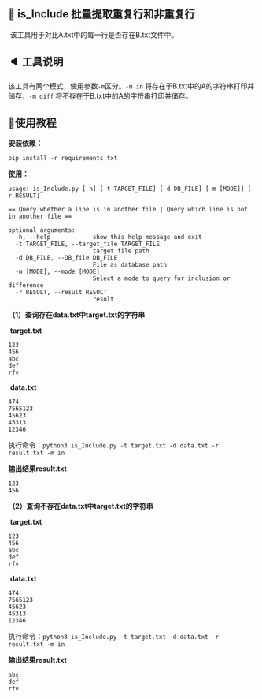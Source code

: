 ## :wrench: is_Include 批量提取重复行和非重复行

​	该工具用于对比A.txt中的每一行是否存在B.txt文件中。

## :speaker: 工具说明

该工具有两个模式，使用参数`-m`区分。`-m in` 将存在于B.txt中的A的字符串打印并储存，`-m diff` 将不存在于B.txt中的A的字符串打印并储存。

## :gun:使用教程

**安装依赖：**

```
pip install -r requirements.txt
```

**使用：**

```
usage: is_Include.py [-h] [-t TARGET_FILE] [-d DB_FILE] [-m [MODE]] [-r RESULT]

== Query whether a line is in another file | Query which line is not in another file ==

optional arguments:
  -h, --help            show this help message and exit
  -t TARGET_FILE, --target_file TARGET_FILE
                        target file path
  -d DB_FILE, --DB_file DB_FILE
                        File as database path
  -m [MODE], --mode [MODE]
                        Select a mode to query for inclusion or difference
  -r RESULT, --result RESULT
                        result
```

**（1）查询存在data.txt中target.txt的字符串**

​	**target.txt**

```
123
456
abc
def
rfv
```

​	**data.txt**

```
474
7565123
45623
45313
12346
```

执行命令：`python3 is_Include.py -t target.txt -d data.txt -r result.txt -m in`

**输出结果result.txt**	

```
123
456
```



**（2）查询不存在data.txt中target.txt的字符串**

​	**target.txt**

```
123
456
abc
def
rfv
```

​	**data.txt**

```
474
7565123
45623
45313
12346
```

执行命令：`python3 is_Include.py -t target.txt -d data.txt -r result.txt -m in`

**输出结果result.txt**	

```
abc
def
rfv
```